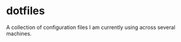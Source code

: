 dotfiles
========

A collection of configuration files I am currently using across several machines. 
